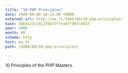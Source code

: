 ```yaml
---
title: "10 PHP Principles"
date: 2008-09-09 18:14:00 +0000
external-url: http://ma.tt/2008/09/10-php-principles/
hash: 38b3c23c1013f0475f7ea0ffd8fc8017
year: 2008
month: 09
scheme: http
host: ma.tt
path: /2008/09/10-php-principles/

---
```


10 Principles of the PHP Masters.


